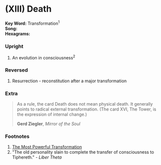 # (XIII) Death 

**Key Word:** Transformation<sup>1</sup>  
**Song:**   
**Hexagrams:** 



### Upright

1) An evolution in consciousness<sup>2<sup>



### Reversed

1) Resurrection - reconstitution after a major transformation



### Extra

>As a rule, the card Death does not mean physical death. It generally points to radical external transformation. (The card XVI, The Tower, is the expression of internal change.)
>
>**Gerd Ziegler**, *Mirror of the Soul*



### Footnotes

1. [The Most Powerful Transformation](https://www.youtube.com/shorts/KukVbQo-7KQ)
2. "The old personality slain to complete the transfer of consciousness to Tiphereth." - *Liber Theta*


